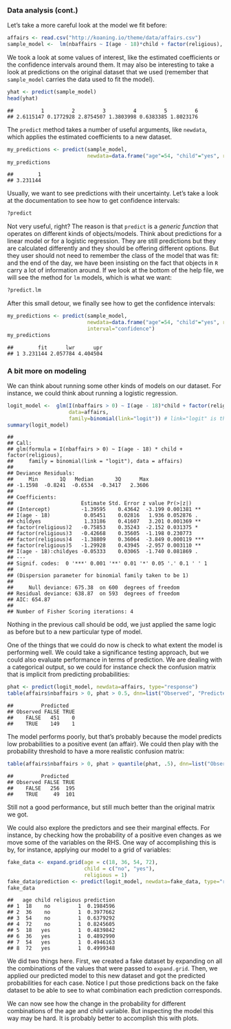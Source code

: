 ### Data analysis (cont.)

Let’s take a more careful look at the model we fit before:

``` r
affairs <- read.csv("http://koaning.io/theme/data/affairs.csv")
sample_model <-  lm(nbaffairs ~ I(age - 18)*child + factor(religious), data=affairs)
```

We took a look at some values of interest, like the estimated
coefficients or the confidence intervals around them. It may also be
interesting to take a look at predictions on the original dataset that
we used (remember that `sample_model` carries the data used to fit the
model).

``` r
yhat <- predict(sample_model)
head(yhat)
```

    ##         1         2         3         4         5         6 
    ## 2.6115147 0.1772928 2.8754507 1.3803998 0.6383385 1.8023176

The `predict` method takes a number of useful arguments, like `newdata`,
which applies the estimated coefficients to a new dataset.

``` r
my_predictions <- predict(sample_model,
                          newdata=data.frame("age"=54, "child"="yes", religious=1))
my_predictions
```

    ##        1 
    ## 3.231144

Usually, we want to see predictions with their uncertainty. Let’s take a
look at the documentation to see how to get confidence intervals:

``` r
?predict
```

Not very useful, right? The reason is that `predict` is a *generic
function* that operates on different kinds of objects/models. Think
about predictions for a linear model or for a logistic regression. They
are still predictions but they are calculated differently and they
should be offering different options. But they user should not need to
remember the class of the model that was fit: and the end of the day, we
have been insisting on the fact that objects in `R` carry a lot of
information around. If we look at the bottom of the help file, we will
see the method for `lm` models, which is what we want:

``` r
?predict.lm
```

After this small detour, we finally see how to get the confidence
intervals:

``` r
my_predictions <- predict(sample_model,
                          newdata=data.frame("age"=54, "child"="yes", religious=1),
                          interval="confidence")
my_predictions
```

    ##        fit      lwr      upr
    ## 1 3.231144 2.057784 4.404504

### A bit more on modeling

We can think about running some other kinds of models on our dataset.
For instance, we could think about running a logistic regression.

``` r
logit_model <-  glm(I(nbaffairs > 0) ~ I(age - 18)*child + factor(religious), 
                    data=affairs, 
                    family=binomial(link="logit")) # link="logit" is the default
summary(logit_model)
```

    ## 
    ## Call:
    ## glm(formula = I(nbaffairs > 0) ~ I(age - 18) * child + factor(religious), 
    ##     family = binomial(link = "logit"), data = affairs)
    ## 
    ## Deviance Residuals: 
    ##     Min       1Q   Median       3Q      Max  
    ## -1.1598  -0.8241  -0.6534  -0.3417   2.3606  
    ## 
    ## Coefficients:
    ##                      Estimate Std. Error z value Pr(>|z|)    
    ## (Intercept)          -1.39595    0.43642  -3.199 0.001381 ** 
    ## I(age - 18)           0.05451    0.02816   1.936 0.052876 .  
    ## childyes              1.33186    0.41607   3.201 0.001369 ** 
    ## factor(religious)2   -0.75853    0.35243  -2.152 0.031375 *  
    ## factor(religious)3   -0.42668    0.35605  -1.198 0.230773    
    ## factor(religious)4   -1.38809    0.36064  -3.849 0.000119 ***
    ## factor(religious)5   -1.29928    0.43945  -2.957 0.003110 ** 
    ## I(age - 18):childyes -0.05333    0.03065  -1.740 0.081869 .  
    ## ---
    ## Signif. codes:  0 '***' 0.001 '**' 0.01 '*' 0.05 '.' 0.1 ' ' 1
    ## 
    ## (Dispersion parameter for binomial family taken to be 1)
    ## 
    ##     Null deviance: 675.38  on 600  degrees of freedom
    ## Residual deviance: 638.87  on 593  degrees of freedom
    ## AIC: 654.87
    ## 
    ## Number of Fisher Scoring iterations: 4

Nothing in the previous call should be odd, we just applied the same
logic as before but to a new particular type of model.

One of the things that we could do now is check to what extent the model
is performing well. We could take a significance testing approach, but
we could also evaluate performance in terms of prediction. We are
dealing with a categorical output, so we could for instance check the
confusion matrix that is implicit from predicting probabilities:

``` r
phat <- predict(logit_model, newdata=affairs, type="response")
table(affairs$nbaffairs > 0, phat > 0.5, dnn=list("Observed", "Predicted"))
```

    ##         Predicted
    ## Observed FALSE TRUE
    ##    FALSE   451    0
    ##    TRUE    149    1

The model performs poorly, but that’s probably because the model
predicts low probabilities to a positive event (an affair). We could
then play with the probability threshold to have a more realistic
confusion matrix:

``` r
table(affairs$nbaffairs > 0, phat > quantile(phat, .5), dnn=list("Observed", "Predicted"))
```

    ##         Predicted
    ## Observed FALSE TRUE
    ##    FALSE   256  195
    ##    TRUE     49  101

Still not a good performance, but still much better than the original
matrix we got.

We could also explore the predictors and see their marginal effects. For
instance, by checking how the probability of a positive even changes as
we move some of the variables on the RHS. One way of accomplishing this
is by, for instance, applying our model to a grid of variables:

``` r
fake_data <- expand.grid(age = c(18, 36, 54, 72), 
                         child = c("no", "yes"), 
                         religious = 1)
fake_data$prediction <- predict(logit_model, newdata=fake_data, type="response")
fake_data
```

    ##   age child religious prediction
    ## 1  18    no         1  0.1984596
    ## 2  36    no         1  0.3977662
    ## 3  54    no         1  0.6379292
    ## 4  72    no         1  0.8245605
    ## 5  18   yes         1  0.4839842
    ## 6  36   yes         1  0.4892990
    ## 7  54   yes         1  0.4946163
    ## 8  72   yes         1  0.4999348

We did two things here. First, we created a fake dataset by expanding on
all the combinations of the values that were passed to `expand.grid`.
Then, we applied our predicted model to this new dataset and got the
predicted probabilities for each case. Notice I put those predictions
back on the fake dataset to be able to see to what combination each
prediction corresponds.

We can now see how the change in the probability for different
combinations of the age and child variable. But inspecting the model
this way may be hard. It is probably better to accomplish this with
plots.
